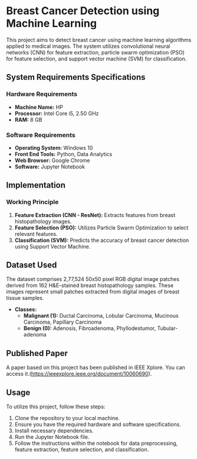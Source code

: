 # Breast Cancer Detection using Machine Learning

This project aims to detect breast cancer using machine learning algorithms applied to medical images. The system utilizes convolutional neural networks (CNN) for feature extraction, particle swarm optimization (PSO) for feature selection, and support vector machine (SVM) for classification.

## System Requirements Specifications

### Hardware Requirements
- **Machine Name:** HP
- **Processor:** Intel Core i5, 2.50 GHz
- **RAM:** 8 GB

### Software Requirements
- **Operating System:** Windows 10
- **Front End Tools:** Python, Data Analytics
- **Web Browser:** Google Chrome
- **Software:** Jupyter Notebook

## Implementation

### Working Principle
1. **Feature Extraction (CNN - ResNet):** Extracts features from breast histopathology images.
2. **Feature Selection (PSO):** Utilizes Particle Swarm Optimization to select relevant features.
3. **Classification (SVM):** Predicts the accuracy of breast cancer detection using Support Vector Machine.

## Dataset Used
The dataset comprises 2,77,524 50x50 pixel RGB digital image patches derived from 162 H&E-stained breast histopathology samples. These images represent small patches extracted from digital images of breast tissue samples. 

- **Classes:**
  - **Malignant (1):** Ductal Carcinoma, Lobular Carcinoma, Mucinous Carcinoma, Papillary Carcinoma
  - **Benign (0):** Adenosis, Fibroadenoma, Phyllodestumor, Tubular-adenoma

## Published Paper
A paper based on this project has been published in IEEE Xplore. You can access it.(https://ieeexplore.ieee.org/document/10060690).

## Usage
To utilize this project, follow these steps:
1. Clone the repository to your local machine.
2. Ensure you have the required hardware and software specifications.
3. Install necessary dependencies.
4. Run the Jupyter Notebook file.
5. Follow the instructions within the notebook for data preprocessing, feature extraction, feature selection, and classification.

